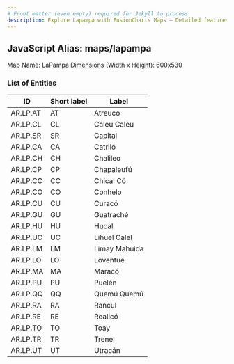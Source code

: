 ```yaml
---
# Front matter (even empty) required for Jekyll to process
description: Explore Lapampa with FusionCharts Maps – Detailed features for seamless integration. Try now & enhance your data visualization today! 
---
```


## JavaScript Alias: maps/lapampa

Map Name: LaPampa
Dimensions (Width x Height): 600x530

### List of Entities

ID  | Short label | Label
---|---|---|
AR.LP.AT  | AT          | Atreuco        
AR.LP.CL  | CL          | Caleu Caleu    
AR.LP.SR  | SR          | Capital        
AR.LP.CA  | CA          | Catriló        
AR.LP.CH  | CH          | Chalileo       
AR.LP.CP  | CP          | Chapaleufú     
AR.LP.CC  | CC          | Chical Có      
AR.LP.CO  | CO          | Conhelo        
AR.LP.CU  | CU          | Curacó         
AR.LP.GU  | GU          | Guatraché      
AR.LP.HU  | HU          | Hucal          
AR.LP.UC  | UC          | Lihuel Calel   
AR.LP.LM  | LM          | Limay Mahuida  
AR.LP.LO  | LO          | Loventué       
AR.LP.MA  | MA          | Maracó         
AR.LP.PU  | PU          | Puelén         
AR.LP.QQ  | QQ          | Quemú Quemú    
AR.LP.RA  | RA          | Rancul         
AR.LP.RE  | RE          | Realicó        
AR.LP.TO  | TO          | Toay           
AR.LP.TR  | TR          | Trenel         
AR.LP.UT  | UT          | Utracán        
